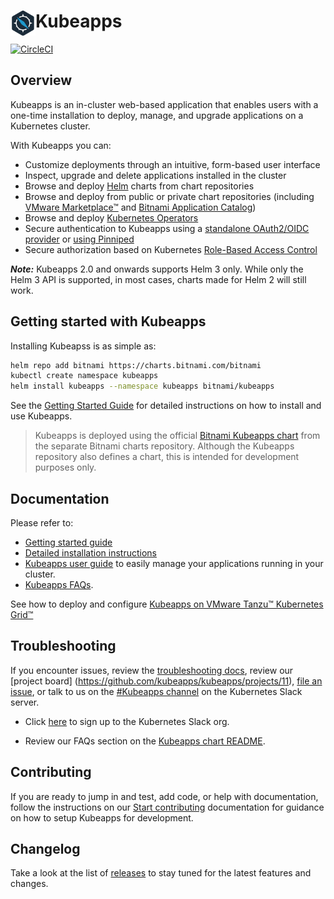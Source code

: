 # <img src="./docs/img/logo.png" width="40" align="left"> Kubeapps

[![CircleCI](https://circleci.com/gh/kubeapps/kubeapps/tree/master.svg?style=svg)](https://circleci.com/gh/kubeapps/kubeapps/tree/master)

## Overview

Kubeapps is an in-cluster web-based application that enables users with a one-time installation to deploy, manage, and upgrade applications on a Kubernetes cluster.

With Kubeapps you can:

- Customize deployments through an intuitive, form-based user interface
- Inspect, upgrade and delete applications installed in the cluster
- Browse and deploy [Helm](https://github.com/helm/helm) charts from chart repositories
- Browse and deploy from public or private chart repositories (including [VMware Marketplace™](https://marketplace.cloud.vmware.com) and [Bitnami Application Catalog](https://bitnami.com/application-catalog))
- Browse and deploy [Kubernetes Operators](https://operatorhub.io/)
- Secure authentication to Kubeapps using a [standalone OAuth2/OIDC provider](./docs/user/using-an-OIDC-provider.md) or [using Pinniped](./docs/user/using-an-OIDC-provider-with-pinniped.md)
- Secure authorization based on Kubernetes [Role-Based Access Control](./docs/user/access-control.md)

**_Note:_** Kubeapps 2.0 and onwards supports Helm 3 only. While only the Helm 3 API is supported, in most cases, charts made for Helm 2 will still work.

## Getting started with Kubeapps

Installing Kubeapss is as simple as:

```bash
helm repo add bitnami https://charts.bitnami.com/bitnami
kubectl create namespace kubeapps
helm install kubeapps --namespace kubeapps bitnami/kubeapps
```

See the [Getting Started Guide](./docs/user/getting-started.md) for detailed instructions on how to install and use Kubeapps.

> Kubeapps is deployed using the official [Bitnami Kubeapps chart](https://github.com/bitnami/charts/tree/master/bitnami/kubeapps) from the separate Bitnami charts repository. Although the Kubeapps repository also defines a chart, this is intended for development purposes only.

## Documentation

Please refer to:

- [Getting started guide](./docs/user/getting-started.md)
- [Detailed installation instructions](./chart/kubeapps/README.md)
- [Kubeapps user guide](./docs/user/dashboard.md) to easily manage your applications running in your cluster.
- [Kubeapps FAQs](./chart/kubeapps/README.md#faq).

See how to deploy and configure [Kubeapps on VMware Tanzu™ Kubernetes Grid™](./docs/step-by-step/kubeapps-on-tkg/README.md)

## Troubleshooting

If you encounter issues, review the [troubleshooting docs](./chart/kubeapps/README.md#troubleshooting), review our [project board] (https://github.com/kubeapps/kubeapps/projects/11), [file an issue](https://github.com/kubeapps/kubeapps/issues), or talk to us on the [#Kubeapps channel](https://kubernetes.slack.com/messages/kubeapps) on the Kubernetes Slack server.

- Click [here](http://slack.k8s.io) to sign up to the Kubernetes Slack org.

- Review our FAQs section on the [Kubeapps chart README](./chart/kubeapps/README.md#faq).

## Contributing

If you are ready to jump in and test, add code, or help with documentation, follow the instructions on our [Start contributing](./CONTRIBUTING.md) documentation for guidance on how to setup Kubeapps for development.

## Changelog

Take a look at the list of [releases](https://github.com/kubeapps/kubeapps/releases) to stay tuned for the latest features and changes.
